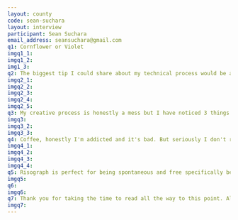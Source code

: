 ```yaml
---
layout: county 
code: sean-suchara
layout: interview
participant: Sean Suchara
email_address: seansuchara@gmail.com
q1: Cornflower or Violet
imgq1_1: 
imgq1_2: 
img1_3: 
q2: The biggest tip I could share about my technical process would be a focus on not being afraid to let the tools & process I am using being very visible in the final work. I'm not all to invested in the idea of a right or wrong way to do things. But I am very invested in the conversation between my ideas and the tools I have access to. A lot of my decisions for things like paper, binding or color are based on just iterating with what I can get my hands on and trusting my gut when it comes time to make the final call. But when I can't get my gut to cooperate I'm happy to have a loving community to lend me a hand.
imgq2_1: 
imgq2_2: 
imgq2_3: 
imgq2_4: 
imgq2_5: 
q3: My creative process is honestly a mess but I have noticed 3 things that have been generally consistent in getting me to be creative in fulfilling ways., 1. Reading a lot, specifically reading from a very diverse pool of authors, topics, & genres., 2. Letting myself be bored. Anyone whose been frustrated by suddenly having ideas as they are about to fall asleep knows what I mean., 3. Having conversations or sketching. I group these two together because I feel like they both fall into iterating, the only difference is one is auditory and one is visual. 
imgq3: 
imgq3_2: 
imgq3_3: 
q4: Coffee, honestly I'm addicted and it's bad. But seriously I don't remember what exactly inspired this piece but a lot of my work is inspired by the objects and imagery that we surround ourselves with, that we invest a lot of ourselves in, and I just have a very sentimental soft spot for the sounds of a Percolator first thing in the morning. 
imgq4_1: 
imgq4_2: 
imgq4_3: 
imgq4_4: 
q5: Risograph is perfect for being spontaneous and free specifically because its so restrained and limited. A lot of people shy away from limitations because they think it hampers them but the reality is limitations are what produce creativity and the Risograph is a perfect testing grounds for that kinda thinking. I've gone into so many projects on Riso hoping for a desired outcome just to be surprised by something unexpected and new as a result of playing with the limitations.
imgq5: 
q6: 
imgq6: 
q7: Thank you for taking the time to read all the way to this point. All of us here are beyond grateful to you & everyone else who is taking the time to even glance at our work. As artists & publishers our greatest goal is to help people through the day with our images & stories. I hope that today we can cheer you up even if just a little. Please, stay safe and keep your chin up. We're going to get through this together.
imgq7: 
---
```

